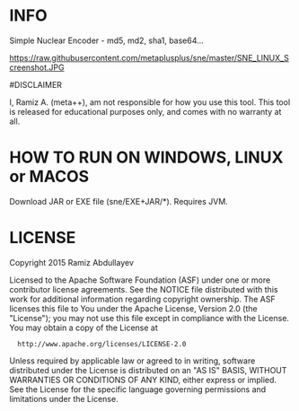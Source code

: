 # INFO
Simple Nuclear Encoder - md5, md2, sha1, base64...

https://raw.githubusercontent.com/metaplusplus/sne/master/SNE_LINUX_Screenshot.JPG

#DISCLAIMER

I, Ramiz A. (meta++), am not responsible for how you use this tool. This tool is released for educational purposes only, and comes with no warranty at all.

# HOW TO RUN ON WINDOWS, LINUX or MACOS

Download JAR or EXE file (sne/EXE+JAR/*). Requires JVM.

# LICENSE

Copyright 2015 Ramiz Abdullayev

Licensed to the Apache Software Foundation (ASF) under one or more
contributor license agreements.  See the NOTICE file distributed with
this work for additional information regarding copyright ownership.
The ASF licenses this file to You under the Apache License, Version 2.0
(the "License"); you may not use this file except in compliance with
the License.  You may obtain a copy of the License at

      http://www.apache.org/licenses/LICENSE-2.0

Unless required by applicable law or agreed to in writing, software
distributed under the License is distributed on an "AS IS" BASIS,
WITHOUT WARRANTIES OR CONDITIONS OF ANY KIND, either express or implied.
See the License for the specific language governing permissions and
limitations under the License.


